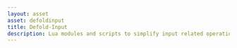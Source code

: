 ```yaml
---
layout: asset
asset: defoldinput
title: Defold-Input
description: Lua modules and scripts to simplify input related operations such as gestures detection, user configurable key bindings, input state handling and dragging/clicking game objects.
---
```

